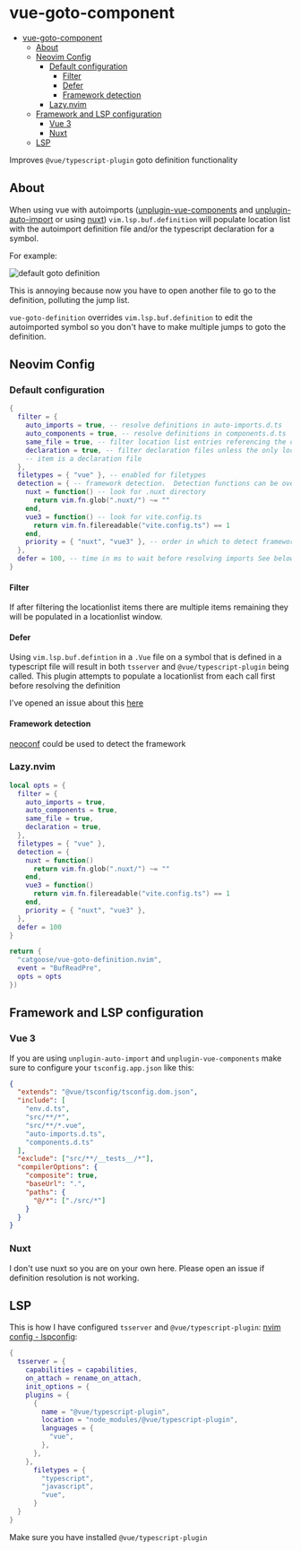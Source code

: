 # vue-goto-component

<!--toc:start-->

- [vue-goto-component](#vue-goto-component)
  - [About](#about)
  - [Neovim Config](#neovim-config)
    - [Default configuration](#default-configuration)
      - [Filter](#filter)
      - [Defer](#defer)
      - [Framework detection](#framework-detection)
    - [Lazy.nvim](#lazynvim)
  - [Framework and LSP configuration](#framework-and-lsp-configuration)
    - [Vue 3](#vue-3)
    - [Nuxt](#nuxt)
  - [LSP](#lsp)
  <!--toc:end-->

Improves `@vue/typescript-plugin` goto definition functionality

## About

When using vue with autoimports ([unplugin-vue-components](https://github.com/unplugin/unplugin-vue-components) and [unplugin-auto-import](https://github.com/unplugin/unplugin-auto-import) or using [nuxt](https://nuxt.com/)) `vim.lsp.buf.definition` will populate location list with the autoimport definition file and/or the typescript declaration for a symbol.

For example:

![default goto definition](https://github.com/catgoose/vue-goto-definition.nvim/blob/screenshots/2024-03-20_07-55.png)

This is annoying because now you have to open another file to go to the definition,
polluting the jump list.

`vue-goto-definition` overrides `vim.lsp.buf.definition` to edit the autoimported
symbol so you don't have to make multiple jumps to goto the definition.

## Neovim Config

### Default configuration

```lua
{
  filter = {
    auto_imports = true, -- resolve definitions in auto-imports.d.ts
    auto_components = true, -- resolve definitions in components.d.ts
    same_file = true, -- filter location list entries referencing the current file
    declaration = true, -- filter declaration files unless the only location list
    -- item is a declaration file
  },
  filetypes = { "vue" }, -- enabled for filetypes
  detection = { -- framework detection.  Detection functions can be overridden here
    nuxt = function() -- look for .nuxt directory
      return vim.fn.glob(".nuxt/") ~= ""
    end,
    vue3 = function() -- look for vite.config.ts
      return vim.fn.filereadable("vite.config.ts") == 1
    end,
    priority = { "nuxt", "vue3" }, -- order in which to detect framework
  },
  defer = 100, -- time in ms to wait before resolving imports See below for details
}
```

#### Filter

If after filtering the locationlist items there are multiple items remaining they
will be populated in a locationlist window.

#### Defer

Using `vim.lsp.buf.defintion` in a `.Vue` file on a symbol that is defined in a
typescript file will result in both `tsserver` and `@vue/typescript-plugin` being
called. This plugin attempts to populate a locationlist from each call first before
resolving the definition

I've opened an issue about this [here](https://github.com/vuejs/language-tools/issues/4112)

#### Framework detection

[neoconf](https://github.com/folke/neoconf.nvim) could be used to detect the framework

### Lazy.nvim

```lua
local opts = {
  filter = {
    auto_imports = true,
    auto_components = true,
    same_file = true,
    declaration = true,
  },
  filetypes = { "vue" },
  detection = {
    nuxt = function()
      return vim.fn.glob(".nuxt/") ~= ""
    end,
    vue3 = function()
      return vim.fn.filereadable("vite.config.ts") == 1
    end,
    priority = { "nuxt", "vue3" },
  },
  defer = 100
}

return {
  "catgoose/vue-goto-definition.nvim",
  event = "BufReadPre",
  opts = opts
})
```

## Framework and LSP configuration

### Vue 3

If you are using `unplugin-auto-import` and `unplugin-vue-components` make sure
to configure your `tsconfig.app.json` like this:

```json
{
  "extends": "@vue/tsconfig/tsconfig.dom.json",
  "include": [
    "env.d.ts",
    "src/**/*",
    "src/**/*.vue",
    "auto-imports.d.ts",
    "components.d.ts"
  ],
  "exclude": ["src/**/__tests__/*"],
  "compilerOptions": {
    "composite": true,
    "baseUrl": ".",
    "paths": {
      "@/*": ["./src/*"]
    }
  }
}
```

### Nuxt

I don't use nuxt so you are on your own here. Please open an issue if definition
resolution is not working.

## LSP

This is how I have configured `tsserver` and `@vue/typescript-plugin`: [nvim config - lspconfig](https://github.com/catgoose/nvim/blob/main/lua/plugins/lspconfig.lua):

```lua
{
  tsserver = {
    capabilities = capabilities,
    on_attach = rename_on_attach,
    init_options = {
    plugins = {
      {
        name = "@vue/typescript-plugin",
        location = "node_modules/@vue/typescript-plugin",
        languages = {
          "vue",
        },
      },
    },
      filetypes = {
        "typescript",
        "javascript",
        "vue",
      }
  }
}
```

Make sure you have installed `@vue/typescript-plugin`
